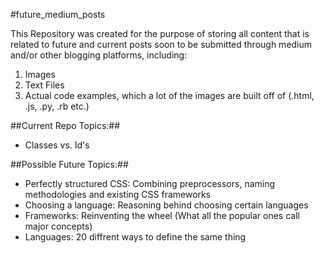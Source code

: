 #future_medium_posts

This Repository was created for the purpose of storing all content that is related to future and current posts soon to be submitted through medium and/or other blogging platforms, including:

1. Images
2. Text Files
3. Actual code examples, which a lot of the images are built off of (.html, .js, .py, .rb etc.)

##Current Repo Topics:##
- Classes vs. Id's

##Possible Future Topics:##
* Perfectly structured CSS: Combining preprocessors, naming methodologies and existing CSS frameworks
* Choosing a language: Reasoning behind choosing certain languages 
* Frameworks: Reinventing the wheel (What all the popular ones call major concepts)
* Languages: 20 diffrent ways to define the same thing

